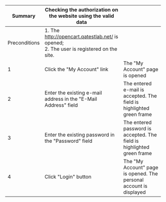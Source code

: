 |Summary|Checking the authorization on the website using the valid data||
|---|---|---|
|Preconditions|1. The http://opencart.qatestlab.net/ is opened;<br/>2. The user is registered on the site.|
|1|Click the "My Account" link|The "My Account" page is opened|
|2|Enter the existing e-mail address in the "E-Mail Address" field|The entered e-mail is accepted. The field is highlighted green frame|
|3|Enter the existing password in the "Password" field|The entered password is accepted. The field is highlighted green frame|
|4|Click "Login" button|The "My Account" page is opened. The personal account is displayed|
